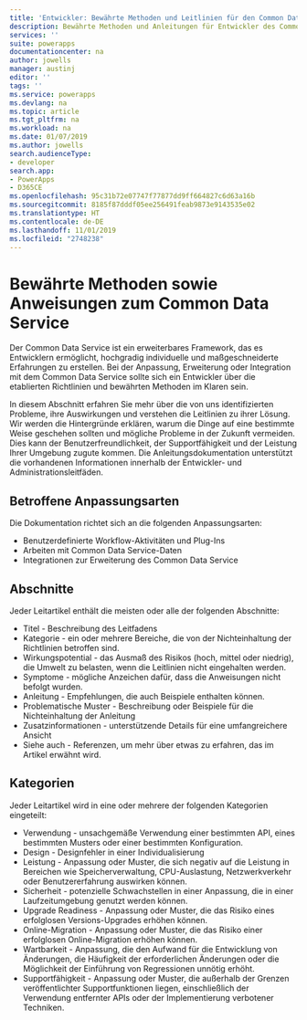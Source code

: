 ```yaml
---
title: 'Entwickler: Bewährte Methoden und Leitlinien für den Common Data Service | Microsoft-Dokumentation'
description: Bewährte Methoden und Anleitungen für Entwickler des Common Data Service in PowerApps.
services: ''
suite: powerapps
documentationcenter: na
author: jowells
manager: austinj
editor: ''
tags: ''
ms.service: powerapps
ms.devlang: na
ms.topic: article
ms.tgt_pltfrm: na
ms.workload: na
ms.date: 01/07/2019
ms.author: jowells
search.audienceType:
- developer
search.app:
- PowerApps
- D365CE
ms.openlocfilehash: 95c31b72e07747f77877dd9ff664827c6d63a16b
ms.sourcegitcommit: 8185f87dddf05ee256491feab9873e9143535e02
ms.translationtype: HT
ms.contentlocale: de-DE
ms.lasthandoff: 11/01/2019
ms.locfileid: "2748238"
---
```

# <a name="best-practices-and-guidance-for-the-common-data-service"></a>Bewährte Methoden sowie Anweisungen zum Common Data Service

Der Common Data Service ist ein erweiterbares Framework, das es Entwicklern ermöglicht, hochgradig individuelle und maßgeschneiderte Erfahrungen zu erstellen. Bei der Anpassung, Erweiterung oder Integration mit dem Common Data Service sollte sich ein Entwickler über die etablierten Richtlinien und bewährten Methoden im Klaren sein. 

In diesem Abschnitt erfahren Sie mehr über die von uns identifizierten Probleme, ihre Auswirkungen und verstehen die Leitlinien zu ihrer Lösung. Wir werden die Hintergründe erklären, warum die Dinge auf eine bestimmte Weise geschehen sollten und mögliche Probleme in der Zukunft vermeiden. Dies kann der Benutzerfreundlichkeit, der Supportfähigkeit und der Leistung Ihrer Umgebung zugute kommen. Die Anleitungsdokumentation unterstützt die vorhandenen Informationen innerhalb der Entwickler- und Administrationsleitfäden.

## <a name="targeted-customization-types"></a>Betroffene Anpassungsarten
Die Dokumentation richtet sich an die folgenden Anpassungsarten:

- Benutzerdefinierte Workflow-Aktivitäten und Plug-Ins
- Arbeiten mit Common Data Service-Daten
- Integrationen zur Erweiterung des Common Data Service

## <a name="sections"></a>Abschnitte
Jeder Leitartikel enthält die meisten oder alle der folgenden Abschnitte:

- Titel - Beschreibung des Leitfadens
- Kategorie - ein oder mehrere Bereiche, die von der Nichteinhaltung der Richtlinien betroffen sind.
- Wirkungspotential - das Ausmaß des Risikos (hoch, mittel oder niedrig), die Umwelt zu belasten, wenn die Leitlinien nicht eingehalten werden.
- Symptome - mögliche Anzeichen dafür, dass die Anweisungen nicht befolgt wurden.
- Anleitung - Empfehlungen, die auch Beispiele enthalten können.
- Problematische Muster - Beschreibung oder Beispiele für die Nichteinhaltung der Anleitung
- Zusatzinformationen - unterstützende Details für eine umfangreichere Ansicht
- Siehe auch - Referenzen, um mehr über etwas zu erfahren, das im Artikel erwähnt wird.

## <a name="categories"></a>Kategorien
Jeder Leitartikel wird in eine oder mehrere der folgenden Kategorien eingeteilt:

- Verwendung - unsachgemäße Verwendung einer bestimmten API, eines bestimmten Musters oder einer bestimmten Konfiguration.
- Design - Designfehler in einer Individualisierung
- Leistung - Anpassung oder Muster, die sich negativ auf die Leistung in Bereichen wie Speicherverwaltung, CPU-Auslastung, Netzwerkverkehr oder Benutzererfahrung auswirken können.
- Sicherheit - potenzielle Schwachstellen in einer Anpassung, die in einer Laufzeitumgebung genutzt werden können.
- Upgrade Readiness - Anpassung oder Muster, die das Risiko eines erfolglosen Versions-Upgrades erhöhen können.
- Online-Migration - Anpassung oder Muster, die das Risiko einer erfolglosen Online-Migration erhöhen können.
- Wartbarkeit - Anpassung, die den Aufwand für die Entwicklung von Änderungen, die Häufigkeit der erforderlichen Änderungen oder die Möglichkeit der Einführung von Regressionen unnötig erhöht.
- Supportfähigkeit - Anpassung oder Muster, die außerhalb der Grenzen veröffentlichter Supportfunktionen liegen, einschließlich der Verwendung entfernter APIs oder der Implementierung verbotener Techniken.
